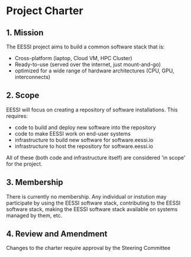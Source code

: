 <!-- 
A project charter discusses _what it is and why it exists_, a governance discusses _how it operates_.

Examples

https://docs.clearlydefined.io/docs/community/charter
https://openssf.org/about/charter/
https://github.com/cncf/foundation/blob/main/charter.md
https://github.com/mochajs/mocha/blob/main/PROJECT_CHARTER.md
https://github.com/nodejs/TSC/blob/main/TSC-Charter.md
Combined charter - governance https://github.com/camaraproject/Governance/blob/main/ProjectCharter.md
blog about charters https://opensource.org/blog/what-is-open-governance-drafting-a-charter-for-an-open-source-project
-->

# Project Charter

## 1. Mission
<!-- Describe the project's purpose and the problem it addresses. Include a short mission statement. -->
The EESSI project aims to build a common software stack that is:
- Cross-platform (laptop, Cloud VM, HPC Cluster)
- Ready-to-use (served over the internet, just mount-and-go)
- optimized for a wide range of hardware architectures (CPU, GPU, interconnects)

## 2. Scope
<!-- Define what is within the scope of the project and what is explicitly out of scope. -->
EESSI will focus on creating a repository of software installations. This requires:
- code to build and deploy new software into the repository
- code to make EESSI work on end-user systems
- infrastructure to build new software for software.eessi.io
- infrastructure to host the repository for software.eessi.io

All of these (both code and infrastructure itself) are considered 'in scope' for the project. <!-- sould mention explicitely here that there are other repos, and that the CODE for those repos is part of EESSI, but the infrastructure itself is NOT -->

<!-- I know we discussed potentially separating infrastructure. For now, I've included it. Infrastructure maintainers is also a role in the current governance.  -->

## 3. Membership
<!-- Who can join or participate? Are there any requirements (e.g., code contributions, voting eligibility)? -->
There is currently no membership. Any individual or instution may participate by using the EESSI software stack, contributing to the EESSI software stack, making the EESSI software stack available on systems managed by them, etc.

## 4. Review and Amendment
Changes to the charter require approval by the Steering Committee
